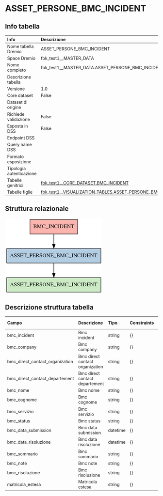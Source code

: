 # ASSET_PERSONE_BMC_INCIDENT

## Info tabella

| Info                     | Descrizione                                                                                                                           |
|:-------------------------|:--------------------------------------------------------------------------------------------------------------------------------------|
| Nome tabella Dremio      | ASSET_PERSONE_BMC_INCIDENT                                                                                                            |
| Space Dremio             | fbk_test1__MASTER_DATA                                                                                                                |
| Nome completo            | fbk_test1__MASTER_DATA.ASSET_PERSONE_BMC_INCIDENT                                                                                     |
| Descrizione tabella      |                                                                                                                                       |
| Versione                 | 1.0                                                                                                                                   |
| Core dataset             | False                                                                                                                                 |
| Dataset di origine       |                                                                                                                                       |
| Richiede validazione     | False                                                                                                                                 |
| Esposta in DSS           | False                                                                                                                                 |
| Endpoint DSS             |                                                                                                                                       |
| Query name DSS           |                                                                                                                                       |
| Formato esposizione      |                                                                                                                                       |
| Tipologia autenticazione |                                                                                                                                       |
| Tabelle genitrici        | [fbk_test1__CORE_DATASET.BMC_INCIDENT](/fbk_test1__CORE_DATASET/BMC_INCIDENT/markdown.md)                                             |
| Tabelle figlie           | [fbk_test1__VISUALIZATION_TABLES.ASSET_PERSONE_BMC_INCIDENT](/fbk_test1__VISUALIZATION_TABLES/ASSET_PERSONE_BMC_INCIDENT/markdown.md) |

## Struttura relazionale

![ASSET_PERSONE_BMC_INCIDENT](./graph_png.png)

## Descrizione struttura tabella

| Campo                           | Descrizione                     | Tipo     | Constraints   | Linked data   | errors   |
|:--------------------------------|:--------------------------------|:---------|:--------------|:--------------|:---------|
| bmc_incident                    | Bmc incident                    | string   | {}            |               | {}       |
| bmc_company                     | Bmc company                     | string   | {}            |               | {}       |
| bmc_direct_contact_organization | Bmc direct contact organization | string   | {}            |               | {}       |
| bmc_direct_contact_departement  | Bmc direct contact departement  | string   | {}            |               | {}       |
| bmc_nome                        | Bmc nome                        | string   | {}            |               | {}       |
| bmc_cognome                     | Bmc cognome                     | string   | {}            |               | {}       |
| bmc_servizio                    | Bmc servizio                    | string   | {}            |               | {}       |
| bmc_status                      | Bmc status                      | string   | {}            |               | {}       |
| bmc_data_submission             | Bmc data submission             | datetime | {}            |               | {}       |
| bmc_data_risoluzione            | Bmc data risoluzione            | datetime | {}            |               | {}       |
| bmc_sommario                    | Bmc sommario                    | string   | {}            |               | {}       |
| bmc_note                        | Bmc note                        | string   | {}            |               | {}       |
| bmc_risoluzione                 | Bmc risoluzione                 | string   | {}            |               | {}       |
| matricola_estesa                | Matricola estesa                | string   | {}            |               | {}       |
